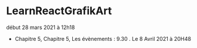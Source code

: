 # LearnReactGrafikArt
début 28 mars 2021 à 12h18

 - Chapitre 5, Chapitre 5, Les évènements : 9.30 . Le 8 Avril 2021 à 20H48